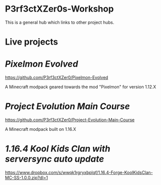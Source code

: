 # P3rf3ctXZer0s-Workshop
This is a general hub which links to other project hubs.

# Live projects

# *Pixelmon Evolved*

https://github.com/P3rf3ctXZer0/Pixelmon-Evolved

A Minecraft modpack geared towards the mod "Pixelmon" for version 1.12.X

# *Project Evolution Main Course* 

https://github.com/P3rf3ctXZer0/Project-Evolution-Main-Course

A Minecraft modpack built on 1.16.X

# *1.16.4 Kool Kids Clan with serversync auto update*

https://www.dropbox.com/s/wwqk1rgryxbplqf/1.16.4-Forge-KoolKidsClan-MC-SS-1.0.0.zip?dl=1
